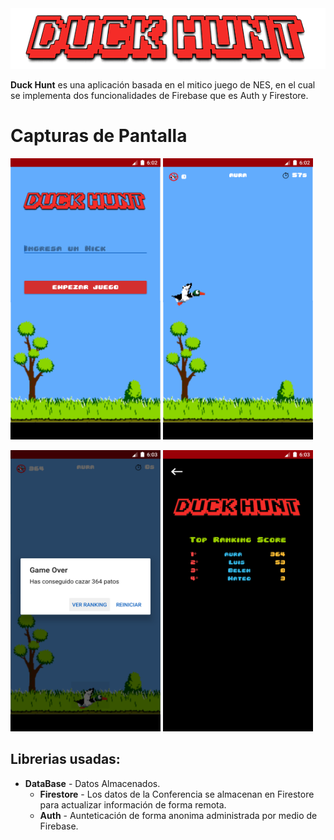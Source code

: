 <img src="screenshots/title.png" width="546" height="97">
 
**Duck Hunt** es una aplicación basada en el mitico juego de NES, en el cual se implementa dos funcionalidades de Firebase que es Auth y Firestore.

# Capturas de Pantalla

<img src="screenshots/Screenshot_1595224958.png" width="240" height="450"> <img src="screenshots/Screenshot_1595224969.png" width="240" height="450">

<img src="screenshots/Screenshot_1595225034.png" width="240" height="450"> <img src="screenshots/Screenshot_1595225040.png" width="240" height="450"> 

## Librerias usadas:

* **DataBase** - Datos Almacenados.
	* **Firestore** - Los datos de la Conferencia se almacenan en Firestore para actualizar información de forma remota.
	* **Auth** - Aunteticación de forma anonima administrada por medio de Firebase.
